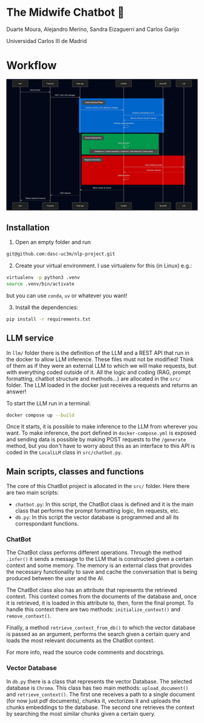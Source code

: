 # The Midwife Chatbot 🤰
Duarte Moura, Alejandro Merino, Sandra Eizaguerri and Carlos Garijo

Universidad Carlos III de Madrid


# Workflow 


![Diagram](images/diagram.png)



## Installation
1. Open an empty folder and run
```sh
git@github.com:dasc-uc3m/nlp-project.git
```

2. Create your virtual environment. I use virtualenv for this (in Linux) e.g.:
```sh
virtualenv -p python3 .venv
source .venv/bin/activate
```
but you can use `conda`, `uv` or whatever you want!

3. Install the dependencies:
```sh
pip install -r requirements.txt
```

## LLM service
In `llm/` folder there is the definition of the LLM and a REST API that run in the docker to allow LLM inference.
These files must not be modified! Think of them as if they were an external LLM to which we will make requests, but
with everything coded outside of it. All the logic and coding (RAG, prompt formatting, chatbot structure and methods...)
are allocated in the `src/` folder. The LLM loaded in the docker just receives a requests and returns an answer!

To start the LLM run in a terminal:

```sh
docker compose up --build
```

Once it starts, it is possible to make inference to the LLM from wherever you want. To make inference, the port defined in `docker-compose.yml` is exposed and sending data is possible by making POST requests to the `/generate` method, but you don't have to worry about this as an interface to this API is coded in the `LocalLLM` class in `src/chatbot.py`.

## Main scripts, classes and functions
The core of this ChatBot project is allocated in the `src/` folder.
Here there are two main scripts:
- `chatbot.py`: In this script, the ChatBot class is defined and it is the main class that performs the prompt formatting logic, llm requests, etc.
- `db.py`: In this script the vector database is programmed and all its correspondant functions.

### ChatBot
The ChatBot class performs different operations. Through the method `.infer()` it sends a message to the LLM that is constructed given a certain context and some memory. The memory is an external class that provides the necessary functionality to save and cache the conversation that is being produced between the user and the AI.

The ChatBot class also has an attribute that represents the retrieved context. This context comes from the documents of the database and, once it is retrieved, it is loaded in this attribute to, then, form the final prompt. To handle this context there are two methods: `initialize_context()` and `remove_context()`.

Finally, a method `retrieve_context_from_db()` to which the vector database is passed as an argument, performs the search given a certain query and loads the most relevant documents as the ChatBot context.

For more info, read the source code comments and docstrings.

### Vector Database
In `db.py` there is a class that represents the vector Database. The selected database is `Chroma`. This class has two main methods: `upload_document()` and `retrieve_context()`. The first one receives a path to a single document (for now just pdf documents), chunks it, vectorizes it and uploads the chunks embeddings to the database.
The second one retrieves the context by searching the most similar chunks given a certain query.
